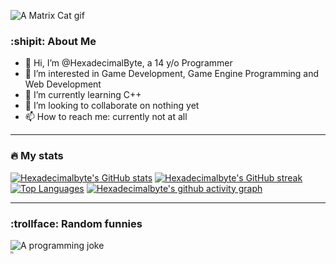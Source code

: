 ![A Matrix Cat gif](https://media3.giphy.com/media/FcqKy4Kj7XOK0hCW4g/giphy.webp?cid=6c09b952c599db6286f6401cc4bcc0fb64ebdf9431498c3a&rid=giphy.webp&ct=g)
<!--- <img src="https://komarev.com/ghpvc/?username=hexadecimalbyte&style=flat-square&color=blue" alt=""/> --->

### :shipit: About Me

- 👋 Hi, I’m @HexadecimalByte, a 14 y/o Programmer
- 👀 I’m interested in Game Development, Game Engine Programming and Web Development
- 🌱 I’m currently learning C++
- 💞️ I’m looking to collaborate on nothing yet
- 📫 How to reach me: currently not at all

---

<!---
HexadecimalByte/HexadecimalByte is a ✨ special ✨ repository because its `README.md` (this file) appears on your GitHub profile.
You can click the Preview link to take a look at your changes.
--->
### :fire: My stats
[![Hexadecimalbyte's GitHub stats](https://github-readme-stats.vercel.app/api?username=hexadecimalbyte&theme=merko)](https://github.com/anuraghazra/github-readme-stats)
[![Hexadecimalbyte's GitHub streak](https://github-readme-streak-stats.herokuapp.com?user=Hexadecimalbyte&theme=dark)](https://git.io/streak-stats)
[![Top Languages](https://github-readme-stats.vercel.app/api/top-langs/?username=hexadecimalbyte&theme=dark&layout=compact)](https://github.com/anuraghazra/github-readme-stats)
[![Hexadecimalbyte's github activity graph](https://github-readme-activity-graph.cyclic.app/graph?username=Hexadecimalbyte&theme=github-compact)](https://github.com/ashutosh00710/github-readme-activity-graph)

---

### :trollface: Random funnies

![A programming joke](https://readme-jokes.vercel.app/api)
<br/>
<sup><sub><sup><sub><sup><sub>Hi</sub></sup>
</sub></sup>
</sub></sup>

